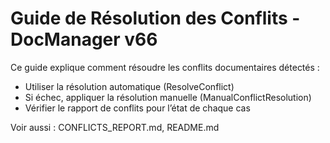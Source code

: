 # Guide de Résolution des Conflits - DocManager v66

Ce guide explique comment résoudre les conflits documentaires détectés :

- Utiliser la résolution automatique (ResolveConflict)
- Si échec, appliquer la résolution manuelle (ManualConflictResolution)
- Vérifier le rapport de conflits pour l’état de chaque cas

Voir aussi : CONFLICTS_REPORT.md, README.md
